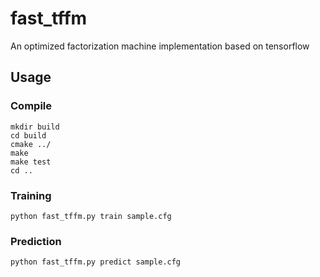 # fast_tffm
An optimized factorization machine implementation based on tensorflow

## Usage

### Compile
```
mkdir build
cd build
cmake ../
make
make test
cd ..
```

### Training
```
python fast_tffm.py train sample.cfg
```
### Prediction
```
python fast_tffm.py predict sample.cfg
```

